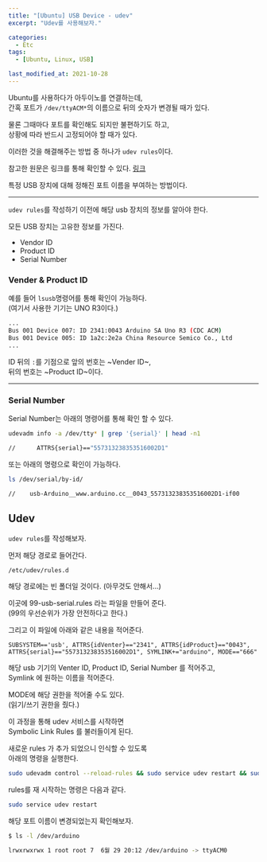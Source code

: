 ```yaml
---
title: "[Ubuntu] USB Device - udev"
excerpt: "Udev를 사용해보자."

categories:
  - Etc
tags:
  - [Ubuntu, Linux, USB]

last_modified_at: 2021-10-28
---
```


Ubuntu를 사용하다가 아두이노를 연결하는데,   
간혹 포트가 `/dev/ttyACM*`의 이름으로 뒤의 숫자가 변경될 때가 있다.

물론 그때마다 포트를 확인해도 되지만 불편하기도 하고,   
상황에 따라 반드시 고정되어야 할 때가 있다.

이러한 것을 해결해주는 방법 중 하나가 `udev rules`이다.

참고한 원문은 링크를 통해 확인할 수 있다.
[링크](http://hintshop.ludvig.co.nz/show/persistent-names-usb-serial-devices/)

특정 USB 장치에 대해 정해진 포트 이름을 부여하는 방법이다.

___

`udev rules`를 작성하기 이전에 해당 usb 장치의 정보를 알아야 한다.

모든 USB 장치는 고유한 정보를 가진다.

* Vendor ID
* Product ID
* Serial Number

### Vender & Product ID

예를 들어 `lsusb`명령어를 통해 확인이 가능하다.   
(여기서 사용한 기기는 UNO R3이다.)

```bash
...
Bus 001 Device 007: ID 2341:0043 Arduino SA Uno R3 (CDC ACM)
Bus 001 Device 005: ID 1a2c:2e2a China Resource Semico Co., Ltd 
...
```

ID 뒤의 `:`를 기점으로 앞의 번호는 ~Vender ID~,   
뒤의 번호는 ~Product ID~이다.

___

### Serial Number

Serial Number는 아래의 명령어를 통해 확인 할 수 있다.

```bash
udevadm info -a /dev/tty* | grep '{serial}' | head -n1

//      ATTRS{serial}=="557313238353516002D1"
```

또는 아래의 명령으로 확인이 가능하다.

```bash
ls /dev/serial/by-id/

//    usb-Arduino__www.arduino.cc__0043_557313238353516002D1-if00
```

## Udev

`udev rules`를 작성해보자.

먼저 해당 경로로 들어간다.

```
/etc/udev/rules.d
```

해당 경로에는 빈 폴더일 것이다. (아무것도 안해서...)

이곳에 99-usb-serial.rules 라는 파일을 만들어 준다.   
(99의 우선순위가 가장 안전하다고 한다.)

그리고 이 파일에 아래와 같은 내용을 적어준다.

```shell
SUBSYSTEM=='usb', ATTRS{idVenter}=="2341", ATTRS{idProduct}=="0043", ATTRS{serial}=="557313238353516002D1", SYMLINK+="arduino", MODE=="666"
```

해당 usb 기기의 Venter ID, Product ID, Serial Number 를 적어주고,   
Symlink 에 원하는 이름을 적어준다.

MODE에 해당 권한을 적어줄 수도 있다.   
(읽기/쓰기 권한을 줬다.)

이 과정을 통해 udev 서비스를 시작하면   
Symbolic Link Rules 를 불러들이게 된다.

새로운 rules 가 추가 되었으니 인식할 수 있도록   
아래의 명령을 실행한다.

```bash
sudo udevadm control --reload-rules && sudo service udev restart && sudo udevadm trigger
```

rules를 재 시작하는 명령은 다음과 같다.

```bash
sudo service udev restart
```

해당 포트 이름이 변경되었는지 확인해보자.

```bash
$ ls -l /dev/arduino

lrwxrwxrwx 1 root root 7  6월 29 20:12 /dev/arduino -> ttyACM0
```